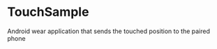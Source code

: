 TouchSample
===========

Android wear application that sends the touched position to the paired phone

